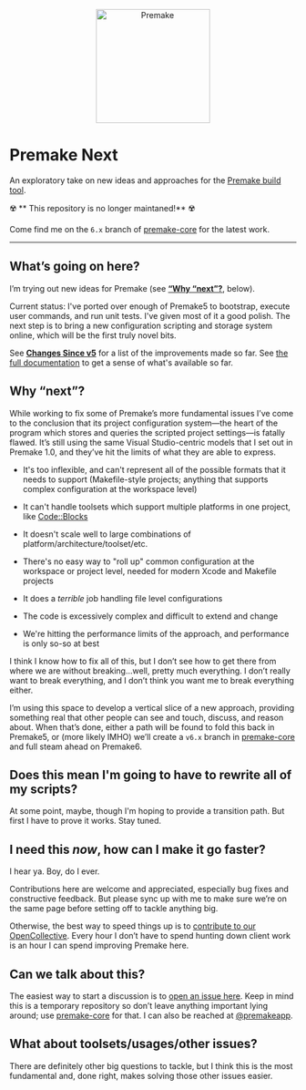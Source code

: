 <p align="center">
  <a href="https://premake.github.io/" target="blank"><img src="https://premake.github.io/premake-logo.png" height="200" width="200" alt="Premake" /></a>
</p>

# Premake Next

An exploratory take on new ideas and approaches for the [Premake build tool](https://premake.github.io/).

:radioactive: ** This repository is no longer maintaned!** :radioactive:

Come find me on the `6.x` branch of [premake-core](https://github.com/premake/premake-core) for the latest work.

----

## What’s going on here?

I’m trying out new ideas for Premake (see **[“Why “next”?](#why-next)**, below).

Current status: I've ported over enough of Premake5 to bootstrap, execute user commands, and run unit tests. I've given most of it a good polish. The next step is to bring a new configuration scripting and storage system online, which will be the first truly novel bits.

See **[Changes Since v5](docs/Changes-Since-v5.md)** for a list of the improvements made so far. See [the full documentation](docs/Home.md) to get a sense of what's available so far.

## Why “next”?

While working to fix some of Premake’s more fundamental issues I’ve come to the conclusion that its project configuration system—the heart of the program which stores and queries the scripted project settings—is fatally flawed. It’s still using the same Visual Studio-centric models that I set out in Premake 1.0, and they’ve hit the limits of what they are able to express.

- It's too inflexible, and can't represent all of the possible formats that it needs to support (Makefile-style projects; anything that supports complex configuration at the workspace level)

- It can't handle toolsets which support multiple platforms in one project, like [Code::Blocks](http://www.codeblocks.org)

- It doesn't scale well to large combinations of platform/architecture/toolset/etc.

- There's no easy way to "roll up" common configuration at the workspace or project level, needed for modern Xcode and Makefile projects

- It does a _terrible_ job handling file level configurations

- The code is excessively complex and difficult to extend and change

- We're hitting the performance limits of the approach, and performance is only so-so at best

I think I know how to fix all of this, but I don’t see how to get there from where we are without breaking…well, pretty much everything. I don’t really want to break everything, and I don’t think you want me to break everything either.

I’m using this space to develop a vertical slice of a new approach, providing something real that other people can see and touch, discuss, and reason about. When that’s done, either a path will be found to fold this back in Premake5, or (more likely IMHO) we’ll create a `v6.x` branch in [premake-core][pc] and full steam ahead on Premake6.

## Does this mean I'm going to have to rewrite all of my scripts?

At some point, maybe, though I'm hoping to provide a transition path. But first I have to prove it works. Stay tuned.

## I need this _now_, how can I make it go faster?

I hear ya. Boy, do I ever.

Contributions here are welcome and appreciated, especially bug fixes and constructive feedback. But please sync up with me to make sure we’re on the same page before setting off to tackle anything big.

Otherwise, the best way to speed things up is to [contribute to our OpenCollective][oc]. Every hour I don’t have to spend hunting down client work is an hour I can spend improving Premake here.

## Can we talk about this?

The easiest way to start a discussion is to [open an issue here](https://github.com/starkos/premake-next/issues). Keep in mind this is a temporary repository so don’t leave anything important lying around; use [premake-core][pc] for that. I can also be reached at [@premakeapp][tw].

## What about toolsets/usages/other issues?

There are definitely other big questions to tackle, but I think this is the most fundamental and, done right, makes solving those other issues easier.

[oc]: https://opencollective.com/premake
[pc]: https://github.com/premake/premake-core
[tw]: https://twitter.com/premakeapp
